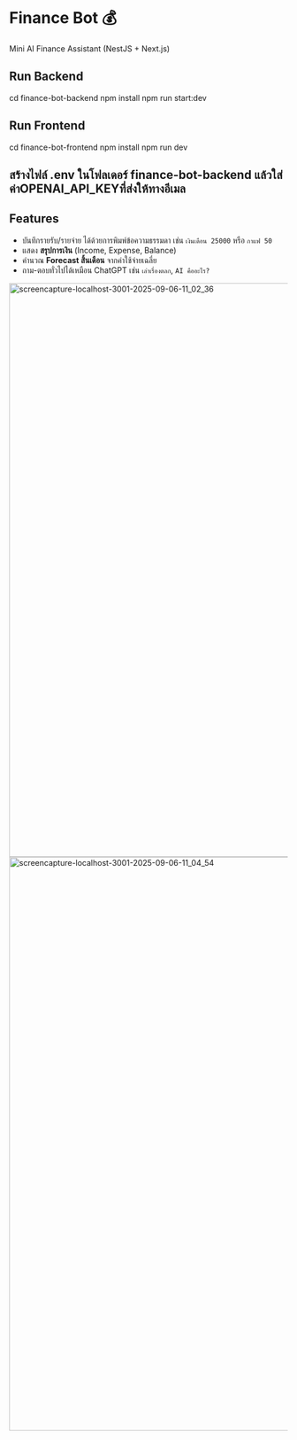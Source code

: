 # Finance Bot 💰
Mini AI Finance Assistant (NestJS + Next.js)

## Run Backend
cd finance-bot-backend
npm install
npm run start:dev

## Run Frontend
cd finance-bot-frontend
npm install
npm run dev

## สร้างไฟล์ .env ในโฟลเดอร์ finance-bot-backend แล้วใส่ค่าOPENAI_API_KEYที่ส่งให้ทางอีเมล

## Features
- บันทึกรายรับ/รายจ่าย ได้ด้วยการพิมพ์ข้อความธรรมดา เช่น `เงินเดือน 25000` หรือ `กาแฟ 50` 
- แสดง **สรุปการเงิน** (Income, Expense, Balance)
- คำนวณ **Forecast สิ้นเดือน** จากค่าใช้จ่ายเฉลี่ย
- ถาม-ตอบทั่วไปได้เหมือน ChatGPT เช่น `เล่าเรื่องตลก`, `AI คืออะไร?`

<img width="1920" height="1036" alt="screencapture-localhost-3001-2025-09-06-11_02_36" src="https://github.com/user-attachments/assets/68bba073-a013-4601-85dd-2980b2b79d57" />



<img width="1920" height="1036" alt="screencapture-localhost-3001-2025-09-06-11_04_54" src="https://github.com/user-attachments/assets/4afb69ad-2609-45a0-b731-2f3e50d0f024" />

